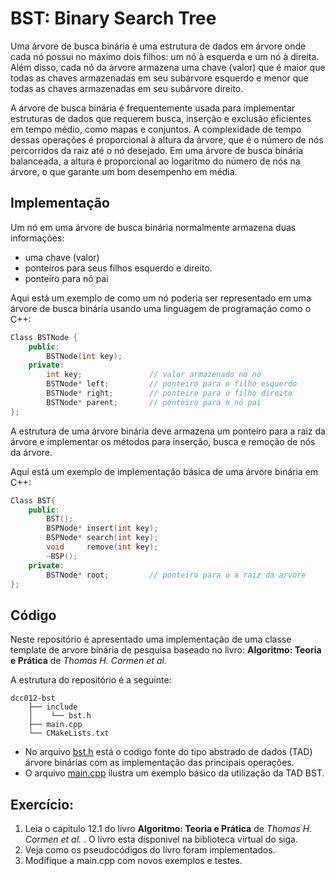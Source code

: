 # BST: Binary Search Tree

Uma árvore de busca binária é uma estrutura de dados em árvore onde cada nó possui no máximo dois filhos: um nó à esquerda e um nó à direita. Além disso, cada nó da árvore armazena uma chave (valor) que é maior que todas as chaves armazenadas em seu subárvore esquerdo e menor que todas as chaves armazenadas em seu subárvore direito.

A árvore de busca binária é frequentemente usada para implementar estruturas de dados que requerem busca, inserção e exclusão eficientes em tempo médio, como mapas e conjuntos. A complexidade de tempo dessas operações é proporcional à altura da árvore, que é o número de nós percorridos da raiz até o nó desejado. Em uma árvore de busca binária balanceada, a altura é proporcional ao logaritmo do número de nós na árvore, o que garante um bom desempenho em média.

## Implementação

Um nó em uma árvore de busca binária normalmente armazena duas informações: 
  - uma chave (valor)
  - ponteiros para seus filhos esquerdo e direito.
  - ponteiro para nó pai

Aqui está um exemplo de como um nó poderia ser representado em uma árvore de busca binária usando uma linguagem de programação como o C++:

```C++
Class BSTNode {
    public:
        BSTNode(int key);
    private: 
        int key;               // valor armazenado no nó
        BSTNode* left;         // ponteiro para o filho esquerdo
        BSTNode* right;        // ponteiro para o filho direito
        BSTNode* parent;       // ponteiro para o nó pai
};
```

A estrutura de uma árvore binária deve armazena um ponteiro para a raiz da árvore e implementar os métodos para inserção, busca e remoção de nós da árvore.

Aqui está um exemplo de implementação básica de uma árvore binária em C++:
```C++
Class BST{
    public:
        BST();
        BSPNode* insert(int key);
        BSPNode* search(int key);
        void     remove(int key);
        ~BSP();
    private: 
        BSTNode* root;         // ponteiro para o a raiz da arvore
};
```

## Código 

Neste repositório é apresentado uma implementação de uma classe template de arvore binária de pesquisa baseado no livro: **Algoritmo: Teoria e Prática** de *Thomas H. Cormen et al.*

A estrutura do repositório é a seguinte:
```
dcc012-bst
    ├── include
    │    └── bst.h
    ├── main.cpp
    └── CMakeLists.txt 
```      
 - No arquivo [bst.h](include/bst.h) está o codigo fonte do tipo abstrado de dados (TAD) árvore binárias com as implementação das principais operações.
 - O arquivo [main.cpp](main.cpp) ilustra um exemplo básico da utilização da TAD BST.

## Exercício:
1. Leia o capitulo 12.1 do livro  **Algoritmo: Teoria e Prática** de *Thomas H. Cormen et al.* . O livro esta disponivel na biblioteca virtual do siga.
2. Veja como os pseudocódigos do livro foram implementados.
3. Modifique a main.cpp com novos exemplos e testes.
